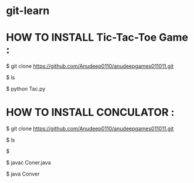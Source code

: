 # git-learn
# HOW TO INSTALL Tic-Tac-Toe Game : 

$ git clone https://github.com/Anudeep0110/anudeepgames011011.git

$ ls

$ python Tac.py


# HOW TO INSTALL CONCULATOR :

$ git clone https://github.com/Anudeep0110/anudeepgames011011.git

$ ls

$

$ javac Coner.java

$ java Conver

